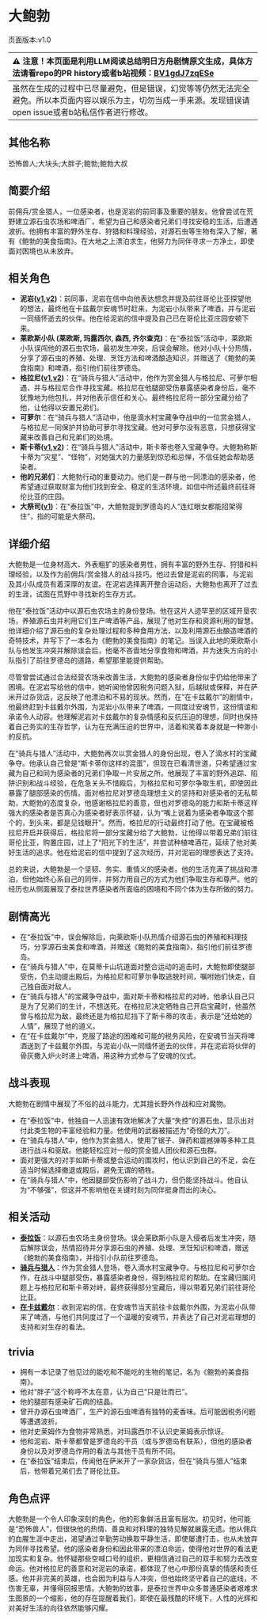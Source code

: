 # 大鲍勃
页面版本:v1.0
 

| :warning: 注意！本页面是利用LLM阅读总结明日方舟剧情原文生成，具体方法请看repo的PR history或者b站视频：[BV1gdJ7zqESe](https://www.bilibili.com/video/BV1gdJ7zqESe/)         |
|:----------------------------|
| 虽然在生成的过程中已尽量避免，但是错误，幻觉等等仍然无法完全避免。所以本页面内容以娱乐为主，切勿当成一手来源。发现错误请open issue或者b站私信作者进行修改。|



## 其他名称
恐怖兽人;大块头;大胖子;鲍勃;鲍勃大叔
## 简要介绍
前佣兵/赏金猎人，一位感染者，也是泥岩的前同事及重要的朋友。他曾尝试在荒野建立源石虫农场和啤酒厂，希望为自己和感染者兄弟们寻找安稳的生活，后遭遇波折。他拥有丰富的野外生存、狩猎和料理经验，对源石虫等生物有深入了解，著有《鲍勃的美食指南》。在大地之上漂泊求生，他努力为同伴寻求一方净土，即使面对困境也从未放弃。
## 相关角色
-   **泥岩([v1](char_311_mudrok.md),[v2](../char_v3/char_311_mudrok.md))**：前同事，泥岩在信中向他表达想念并提及前往哥伦比亚探望他的想法，最终他在卡兹戴尔安魂节时赶来，为泥岩小队带来了啤酒，并与泥岩一同缅怀逝去的伙伴。他在给泥岩的信中提及自己已在哥伦比亚庄园安顿下来。
-   **莱欧斯小队 (莱欧斯, 玛露西尔, 森西, 齐尔查克)**：在“泰拉饭”活动中，莱欧斯小队误闯他的源石虫农场，最初发生冲突，后误会解除。他对小队十分热情，分享了源石虫的养殖、处理、烹饪方法和啤酒酿造知识，并赠送了《鲍勃的美食指南》和啤酒，指引他们前往罗德岛。
-   **格拉尼([v1](char_220_grani.md),[v2](../char_v3/char_220_grani.md))**：在“骑兵与猎人”活动中，他作为赏金猎人与格拉尼、可萝尔相遇，并与格拉尼合作寻找宝藏。格拉尼在他腿部受伤暴露感染者身份后，毫不犹豫地为他包扎，并对他表示信任和关心。最终格拉尼将一部分宝藏分给了他，让他得以安置兄弟们。
-   **可萝尔**：在“骑兵与猎人”活动中，他是滴水村宝藏争夺战中的一位赏金猎人，与格拉尼一同保护并协助可萝尔寻找宝藏。他对可萝尔没有恶意，只想获得宝藏来改善自己和兄弟们的处境。
-   **斯卡蒂([v1](char_263_skadi.md),[v2](../char_v3/char_263_skadi.md))**：在“骑兵与猎人”活动中，斯卡蒂也卷入宝藏争夺。大鲍勃称斯卡蒂为“灾星”、“怪物”，对她强大的力量感到惊恐和忌惮，不信任她会帮助感染者。
-   **他的兄弟们**：大鲍勃行动的重要动力。他们是一群与他一同漂泊的感染者，他希望通过获取财富为他们找到安全、稳定的生活环境，如信中所述最终前往哥伦比亚的庄园。
-   **大祭司([v1](extended_char_da_ji_si.md))**：在“泰拉饭”中，大鲍勃提到罗德岛的人“连红眼女都能招架得住”，指的可能是大祭司。
## 详细介绍
大鲍勃是一位身材高大、外表粗犷的感染者男性，拥有丰富的野外生存、狩猎和料理经验，以及作为前佣兵/赏金猎人的战斗技巧。他过去曾是泥岩的同事，与泥岩及其小队成员有着深厚的友谊。在泥岩选择离开整合运动后，大鲍勃也离开了过去的生涯，试图在荒野中寻找新的生存方式。

他在“泰拉饭”活动中以源石虫农场主的身份登场。他在这片人迹罕至的区域开垦农场，养殖源石虫并利用它们生产啤酒等产品，展现了他对生存和资源利用的智慧。他详细介绍了源石虫的复杂处理过程和多种食用方法，以及利用源石虫酿造啤酒的奇特技术，并写下了一本名为《鲍勃的美食指南》的笔记。当误入此地的莱欧斯小队与他发生冲突并解除误会后，他毫不吝啬地分享食物和啤酒，并为迷失方向的小队指引了前往罗德岛的道路，希望那里能提供帮助。

尽管曾尝试通过合法经营农场来改善生活，大鲍勃的感染者身份似乎仍给他带来了困境。在泥岩写给他的信中，她听闻他曾因税务问题入狱，后越狱或保释，并在萨米开过杂货店，这反映了他漂泊和不易的现状。然而，在“在卡兹戴尔”的剧情中，他最终赶到卡兹戴尔外围，为泥岩小队带来了啤酒，一同度过安魂节，这份情谊和承诺令人动容。他理解泥岩对卡兹戴尔的复杂情感和反抗压迫的理想，同时也保持着自己务实的生存哲学，认为在充满压迫的世界中，活着和笑着本身就是一种渺小的反抗。

在“骑兵与猎人”活动中，大鲍勃再次以赏金猎人的身份出现，卷入了滴水村的宝藏争夺。他承认自己曾是“斯卡蒂你这样的混蛋”，但现在已看清世道，只希望通过宝藏为自己和同为感染者的兄弟们争取一片安居之所。他展现了丰富的野外追踪、陷阱识别和战斗经验，在危急关头不惜殿后，为格拉尼和可萝尔争取生机，即使因此暴露了腿部感染的伤情。面对格拉尼对罗德岛理想主义的坚持和对感染者的无私帮助，大鲍勃的态度复杂，他感谢格拉尼的善意，但也对罗德岛的能力和斯卡蒂这样强大的感染者是否真心为感染者好表示怀疑，认为“嘴上说着为感染者争取这个那个的，到头来，都是见钱眼开”。然而，格拉尼的行动最终打动了他。在宝藏被格拉尼开启并获得后，格拉尼将一部分宝藏分给了大鲍勃，让他得以带着兄弟们前往哥伦比亚，购置庄园，过上了“阳光下的生活”，并尝试种植啤酒花，延续了他对美好生活的追求。他在给泥岩的信中提到了这次经历，并对泥岩的理想表达了支持。

总的来说，大鲍勃是一个坚韧、务实、重情义的感染者。他的生活充满了挑战和漂泊，但他始终心系自己的同伴，并努力用自己的方式为他们争取生存和尊严。他的经历也从侧面展现了泰拉世界感染者所面临的困境和不同个体为生存所做的努力。
## 剧情高光
- 在“泰拉饭”中，误会解除后，向莱欧斯小队热情介绍源石虫的养殖和料理技巧，分享源石虫美食和啤酒，并赠送《鲍勃的美食指南》，指引他们前往罗德岛。
- 在“骑兵与猎人”中，在莫蒂卡山坑道面对整合运动的追击时，大鲍勃即使腿部受伤，仍主动提出殿后，为格拉尼和可萝尔争取逃脱时间，嘱咐她们快走，自己独自面对敌人。
- 在“骑兵与猎人”的宝藏争夺战中，面对斯卡蒂和格拉尼的对峙，他承认自己只是为了兄弟们的生计，不想送死。在格拉尼决定牺牲自己开启宝藏时，他虽然曾与格拉尼为敌，最终还是为格拉尼挡下了斯卡蒂的攻击，表示是“还给她的人情”，展现了他的道义。
- 在“在卡兹戴尔”中，克服了路途的困难和可能的税务风险，在安魂节当天将啤酒送到了卡兹戴尔外围，与泥岩小队一同缅怀逝去的伙伴，并在泥岩将伙伴的骨灰撒入炉火时递上啤酒，用这种方式参与了安魂的仪式。
## 战斗表现
大鲍勃在剧情中展现了不俗的战斗能力，尤其擅长野外作战和应对魔物。
- 在“泰拉饭”中，他独自一人迅速有效地解决了大量“失控”的源石虫，显示出对付此类生物的丰富经验和力量。他使用的武器被描述为“奇怪的大刀”。
- 在“骑兵与猎人”中，他作为赏金猎人，使用了锯子、弹药和震撼弹等多种工具进行战斗和驱敌。他能轻松应对一般的赏金猎人团伙和源石虫群。
- 面对更强大的对手如斯卡蒂或整合运动的围攻时，他认识到自己的不足，会在适当时候选择撤退或殿后，避免无谓的牺牲。
- 在“骑兵与猎人”中，他因腿部受伤影响了战斗力，但仍能坚持战斗。他自认为“不够强”，但这并不影响他在关键时刻为同伴挺身而出的决心。
## 相关活动
-   **[泰拉饭](../stories/act36side.md)**：以源石虫农场主身份登场。误会莱欧斯小队是入侵者后发生冲突，随后解除误会，热情招待并分享源石虫的养殖、处理、烹饪知识和啤酒，赠送《鲍勃的美食指南》，并指引小队前往罗德岛。
-   **[骑兵与猎人](../stories/1stact.md)**：作为赏金猎人登场，卷入滴水村宝藏争夺。与格拉尼和可萝尔合作，在战斗中腿部受伤，暴露感染者身份，得到格拉尼的帮助。在宝藏归属问题上与格拉尼和斯卡蒂对峙，最终获得部分宝藏后，得以带着兄弟们前往哥伦比亚。
-   **[在卡兹戴尔](../stories/story_mudrok_set_1.md)**：收到泥岩的信，在安魂节当天前往卡兹戴尔外围，为泥岩小队带来了啤酒，与他们共同度过了一个温暖的安魂节，并表达了自己对泥岩理想的支持和对生存的看法。
## trivia
- 拥有一本记录了他见过的能吃和不能吃的生物的笔记，名为《鲍勃的美食指南》。
- 他对“胖子”这个称呼不太在意，认为自己“只是壮而已”。
- 他的腿部有感染矿石病的结晶。
- 曾开办源石虫啤酒厂，生产的源石虫啤酒有独特的麦香味。后可能因税务问题等遭遇波折。
- 他对史莱姆作为食物非常熟悉，对玛露西尔不认识史莱姆表示惊讶。
- 他和泥岩、斯卡蒂都曾是罗德岛的干员（或与罗德岛有联系），但他的感染者身份以及对罗德岛作用的看法与其他干员有所不同。
- 在“泰拉饭”结束后，传闻他在萨米开了一家杂货店，但在“骑兵与猎人”结束后，他带着兄弟们去了哥伦比亚。
## 角色点评
大鲍勃是一个令人印象深刻的角色，他的形象鲜活且富有层次。初见时，他可能是“恐怖兽人”，但很快他的热情、善良和对料理的独特见解就展露无遗。他从佣兵的血腥生涯中走出，渴望通过辛勤劳动换取平静生活，即使屡遭打击，也从未放弃为同伴寻找希望。他的感染者身份和因此带来的漂泊命运，使得他对世界的看法更加现实和复杂。他怀疑那些空喊口号的组织，更相信通过自己的双手和努力去改变命运。他对格拉尼的善意和对泥岩的承诺，都体现了他心中那份真挚的情感和责任感。他并非完美的英雄，也会因为利益与人冲突，但他始终坚守着自己的底线，不伤害无辜，并懂得回报恩情。大鲍勃的故事，是泰拉世界中众多普通感染者艰难求生图景的一个缩影，他的存在提醒着我们，即使在最残酷的环境下，人性的光辉和对美好生活的向往依然能够闪耀。